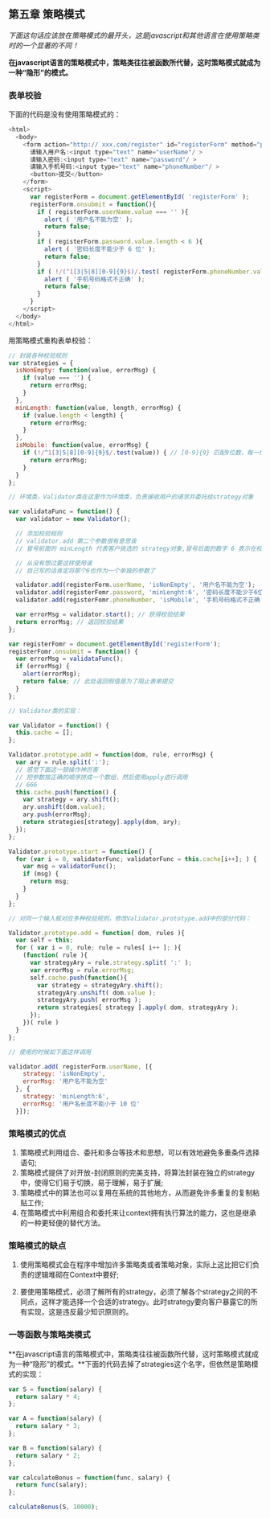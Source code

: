 ## 第五章 策略模式

*下面这句话应该放在策略模式的最开头，这是javascript和其他语言在使用策略类时的一个显著的不同！*

**在javascript语言的策略模式中，策略类往往被函数所代替，这时策略模式就成为一种“隐形”的模式。**

### 表单校验

下面的代码是没有使用策略模式的：

```js
<html>
  <body>
    <form action="http:// xxx.com/register" id="registerForm" method="post">
      请输入用户名:<input type="text" name="userName"/ >
      请输入密码:<input type="text" name="password"/ >
      请输入手机号码:<input type="text" name="phoneNumber"/ >
      <button>提交</button>
    </form>
    <script>
      var registerForm = document.getElementById( 'registerForm' );
      registerForm.onsubmit = function(){
        if ( registerForm.userName.value === '' ){
          alert ( '用户名不能为空' );
          return false;
        }
        if ( registerForm.password.value.length < 6 ){
          alert ( '密码长度不能少于 6 位' );
          return false;
        }
        if ( !/(^1[3|5|8][0-9]{9}$)/.test( registerForm.phoneNumber.value ) ){
          alert ( '手机号码格式不正确' );
          return false;
        }
      }
    </script>
  </body>
</html>
```

用策略模式重构表单校验：

```js
// 封装各种校验规则
var strategies = {
  isNonEmpty: function(value, errorMsg) {
    if (value === '') {
      return errorMsg;
    }
  },
  minLength: function(value, length, errorMsg) {
    if (value.length < length) {
      return errorMsg;
    }
  },
  isMobile: function(value, errorMsg) {
    if (!/^1[3|5|8][0-9]{9}$/.test(value)) { // [0-9]{9} 匹配9位数，每一位都是0-9中的任意一个数
      return errorMsg;
    }
  }
};

// 环境类，Validator类在这里作为环境类，负责接收用户的请求并委托给strategy对象

var validataFunc = function() {
  var validator = new Validator();

  // 添加校验规则
  // validator.add 第二个参数很有意思诶
  // 冒号前面的 minLength 代表客户挑选的 strategy对象,冒号后面的数字 6 表示在校验过程中所必需的一些参数。 'minLength:6' 的意思就是校验 registerForm.password 这个文本输入框的 value 最小长度为 6。如果这个字符串中不包含冒号,说明校验过程中不需要额外的参数信息,比如 'isNonEmpty' 。

  // 从没有想过要这样使用诶
  // 自己写的话肯定将那个6也作为一个单独的参数了

  validator.add(registerForm.userName, 'isNonEmpty', '用户名不能为空');
  validator.add(registerFomr.password, 'minLenght:6', '密码长度不能少于6位');
  validator.add(registerFomr.phoneNumber, 'isMobile', '手机号码格式不正确');

  var errorMsg = validator.start(); // 获得校验结果
  return errorMsg; // 返回校验结果
};

var registerFomr = document.getElementById('registerForm');
registerFomr.onsubmit = function() {
  var errorMsg = validataFunc();
  if (errorMsg) {
    alert(errorMsg);
    return false; // 此处返回假值是为了阻止表单提交
  }
};

// Validator类的实现：

var Validator = function() {
  this.cache = [];
};

Validator.prototype.add = function(dom, rule, errorMsg) {
  var ary = rule.split(':');
  // 感觉下面这一顿操作神厉害
  // 把参数按正确的顺序拼成一个数组，然后使用apply进行调用
  // 666
  this.cache.push(function() {
    var strategy = ary.shift();
    ary.unshift(dom.value);
    ary.push(errorMsg);
    return strategies[strategy].apply(dom, ary);
  });
};

Validator.prototype.start = function() {
  for (var i = 0, validatorFunc; validatorFunc = this.cache[i++]; ) {
    var msg = validatorFunc();
    if (msg) {
      return msg;
    }
  }
};

// 对同一个输入框对应多种校验规则，修改Validator.prototype.add中的部分代码：

Validator.prototype.add = function( dom, rules ){
  var self = this;
  for ( var i = 0, rule; rule = rules[ i++ ]; ){
    (function( rule ){
      var strategyAry = rule.strategy.split( ':' );
      var errorMsg = rule.errorMsg;
      self.cache.push(function(){
        var strategy = strategyAry.shift();
        strategyAry.unshift( dom.value );
        strategyAry.push( errorMsg );
        return strategies[ strategy ].apply( dom, strategyAry );
      });
    })( rule )
  }
};

// 使用的时候如下面这样调用

validator.add( registerForm.userName, [{
    strategy: 'isNonEmpty',
    errorMsg: '用户名不能为空'
  }, {
    strategy: 'minLength:6',
    errorMsg: '用户名长度不能小于 10 位'
  }]);
```

### 策略模式的优点

1. 策略模式利用组合、委托和多台等技术和思想，可以有效地避免多重条件选择语句;
2. 策略模式提供了对开放-封闭原则的完美支持，将算法封装在独立的strategy中，使得它们易于切换，易于理解，易于扩展;
3. 策略模式中的算法也可以复用在系统的其他地方，从而避免许多重复的复制粘贴工作;
4. 在策略模式中利用组合和委托来让context拥有执行算法的能力，这也是继承的一种更轻便的替代方法。

### 策略模式的缺点

1. 使用策略模式会在程序中增加许多策略类或者策略对象，实际上这比把它们负责的逻辑堆砌在Context中要好;

2. 要使用策略模式，必须了解所有的strategy，必须了解各个strategy之间的不同点，这样才能选择一个合适的strategy。此时strategy要向客户暴露它的所有实现，这是违反最少知识原则的。

### 一等函数与策略类模式

**在javascript语言的策略模式中，策略类往往被函数所代替，这时策略模式就成为一种“隐形”的模式。**下面的代码去掉了strategies这个名字，但依然是策略模式的实现：

```js
var S = function(salary) {
  return salary * 4;
};

var A = function(salary) {
  return salary * 3;
};

var B = function(salary) {
  return salary * 2;
};

var calculateBonus = function(func, salary) {
  return func(salary);
};

calculateBonus(S, 10000);
```